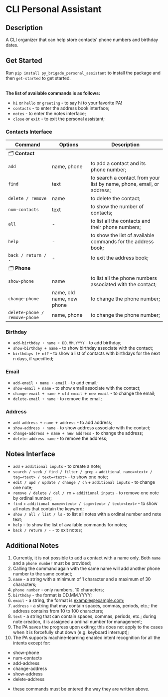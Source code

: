 # CLI Personal Assistant

## Description
A CLI organizer that can help store contacts' phone numbers and birthday dates.

## Get Started

Run `pip install py_brigade_personal_assistant` to install the package and then `get-started` to get started.<br><br>

**The list of available commands is as follows:**

- `hi` or `hello` or `greeting` - to say hi to your favorite PA!
- `contacts` - to enter the address book interface;
- `notes` - to enter the notes interface;
- `close` or `exit` - to exit the personal assistant;


### Contacts Interface
| Command                         |    Options                                | Description                                                           |
| ---                             |  ---                                      | ---                                                                   |
| 🗂️ __Contact__                                                                                                                                      |
| `add`                           |   name, phone                             | to add a contact and its phone number;                                |
| `find`                          |   text                                    | to search a contact from your list by name, phone, email, or address; |
| `delete / remove`               |   name                                    | to delete the contact;                                                |
| `num-contacts`                  |   text                                    | to show the number of contacts;                                       |
| `all`                           |   -                                       | to list all the contacts and their phone numbers;                     |
| `help`                          |   -                                       | to show the list of available commands for the address book;          |
| `back / return / -`             |   -                                       | to exit the address book;                                             |
| 🗂️ __Phone__                                                                                                                   |
| `show-phone`                    |   name                                    | to list all the phone numbers associated with the contact;            |
| `change-phone`                  |   name, old name, new phone               | to change the phone number;                                           |
| `delete-phone / remove-phone`   |   name, phone                             | to change the phone number;                                           |


### Birthday
- `add-birthday + name + DD.MM.YYYY` - to add birthday;
- `show-birthday + name` - to show birthday associate with the contact;
- `birthdays (+ n)?` - to show a list of contacts with birthdays for the next n days, if specified;

### Email
- `add-email + name + email` - to add email;
- `show-email + name` - to show email associate with the contact;
- `change-email + name + old email + new email` - to change the email;
- `delete-email + name` - to remove the email;

### Address
- `add-address + name + address` - to add address;
- `show-address + name` - to show address associate with the contact;
- `change-address + name + new address` - to change the address;
- `delete-address name` - to remove the address;

## Notes Interface

- `add` + `additional inputs` - to create a note;
- `search / seek / find / filter / grep` + `additional name=<text> / tag=<text> / text=<text>` - to show one note;
- `edit / upd / update / change / ch` + `additional inputs` - to change one note;
- `remove / delete / del / rm` + `additional inputs` - to remove one note by ordinal number;
- `find` + `additional name=<text> / tag=<text> / text=<text>` - to show all notes that contain the keyword;
- `show / all / list / ls` - to list all notes with a ordinal number and note text;
- `help` - to show the list of available commands for notes;
- `back / return / -` - to exit notes;

<!-- ## Optional

- `add-tag note number tag name` - to add a tag to a note;
- `find-tag tag name` - to show all notes that contain the specified tag;
- `sort-tag` - to sort notes by tag;-->


## Additional Notes

1. Currently, it is not possible to add a contact with a name only. Both `name` and a `phone number` must be provided;
2. Calling the command again with the same name will add another phone number to the same contact;
3. `name` - a string with a minimum of 1 character and a maximum of 30 characters;
4. `phone number` - only numbers, 10 characters;
5. `birthday` - the format is DD.MM.YYYY;
6. `email` - a string, the format is example@example.com;
7. `address` - a string that may contain spaces, commas, periods, etc.; the address contains from 10 to 100 characters;
8. `text` - a string that can contain spaces, commas, periods, etc.; during note creation, it is assigned a ordinal number for management;
9. The PA saves the progress upon exiting; this does not apply to the cases when it is forcefully shut down (e.g. keyboard interrupt);
10. The PA supports machine-learning enabled intent recognition for all the intents except for:

- show-phone
- num-contacts
- add-address
- change-address
- show-address
- delete-address
+ these commands must be entered the way they are written above.